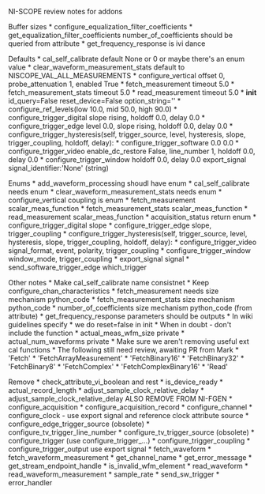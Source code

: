 NI-SCOPE review notes for addons

Buffer sizes
    * configure_equalization_filter_coefficients
    * get_equalization_filter_coefficients number_of_coefficients should be queried from attribute
    * get_frequency_response is ivi dance

Defaults
    * cal_self_calibrate default None or 0 or maybe there's an enum value
    * clear_waveform_measurement_stats default to NISCOPE_VAL_ALL_MEASUREMENTS
    * configure_vertical offset 0, probe_attenuation 1, enabled True
    * fetch_measurement timeout 5.0
    * fetch_measurement_stats timeout 5.0
    * read_measurement timeout 5.0
    * __init__ id_query=False reset_device=False option_string=''
    * configure_ref_levels(low 10.0, mid 50.0, high 90.0)
    * configure_trigger_digital slope rising, holdoff 0.0, delay 0.0
    * configure_trigger_edge level 0.0, slope rising, holdoff 0.0, delay 0.0
    * configure_trigger_hysteresis(self, trigger_source, level, hysteresis, slope, trigger_coupling, holdoff, delay):
    * configure_trigger_software 0.0 0.0
    * configure_trigger_video enable_dc_restore False, line_number 1, holdoff 0.0, delay 0.0
    * configure_trigger_window holdoff 0.0, delay 0.0
    export_signal signal_identifier:'None' (string)

Enums
    * add_waveform_processing shoudl have enum
    * cal_self_calibrate needs enum
    * clear_waveform_measurement_stats needs enum
    * configure_vertical coupling is enum
    * fetch_measurement scalar_meas_function
    * fetch_measurement_stats scalar_meas_function
    * read_measurement scalar_meas_function
    * acquisition_status return enum
    * configure_trigger_digital slope
    * configure_trigger_edge slope, trigger_coupling
    * configure_trigger_hysteresis(self, trigger_source, level, hysteresis, slope, trigger_coupling, holdoff, delay):
    * configure_trigger_video signal_format, event, polarity, trigger_coupling
    * configure_trigger_window window_mode, trigger_coupling
    * export_signal signal
    * send_software_trigger_edge which_trigger

Other notes
    * Make cal_self_calibrate name consistnet
    * Keep configure_chan_characteristics
    * fetch_measurement needs size mechanism python_code
    * fetch_measurement_stats size mechanism python_code
    * number_of_coefficients size mechanism python_code (from attribute)
    * get_frequency_response parameters should be outputs
    * In wiki guidelines specify
        * we do reset=false in init
        * When in doubt - don't include the function
    * actual_meas_wfm_size private
    * actual_num_waveforms private
    * Make sure we aren't removing useful ext cal functions
    * The following still need review, awaiting PR from Mark
        * 'Fetch'
        * 'FetchArrayMeasurement'
        * 'FetchBinary16'
        * 'FetchBinary32'
        * 'FetchBinary8'
        * 'FetchComplex'
        * 'FetchComplexBinary16'
        * 'Read'

Remove
    * check_attribute_vi_boolean and rest
    * is_device_ready
    * actual_record_length
    * adjust_sample_clock_relative_delay
    * adjust_sample_clock_relative_delay ALSO REMOVE FROM NI-FGEN
    * configure_acquisition
    * configure_acquisition_record
    * configure_channel
    * configure_clock - use export signal and reference clock attribute source
    * configure_edge_trigger_source (obsolete)
    * configure_tv_trigger_line_number
    * configure_tv_trigger_source (obsolete)
    * configure_trigger (use configure_trigger_...)
    * configure_trigger_coupling
    * configure_trigger_output use export signal
    * fetch_waveform
    * fetch_waveform_measurement
    * get_channel_name
    * get_error_message
    * get_stream_endpoint_handle
    * is_invalid_wfm_element
    * read_waveform
    * read_waveform_measurement
    * sample_rate
    * send_sw_trigger
    * error_handler

